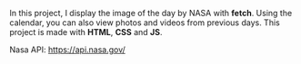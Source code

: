 In this project, I display the image of the day by NASA with <strong>fetch</strong>. Using the calendar, you can also view photos and videos from previous days. This project is made with <strong>HTML</strong>, <strong>CSS</strong> and <strong>JS</strong>.


Nasa API:
https://api.nasa.gov/
